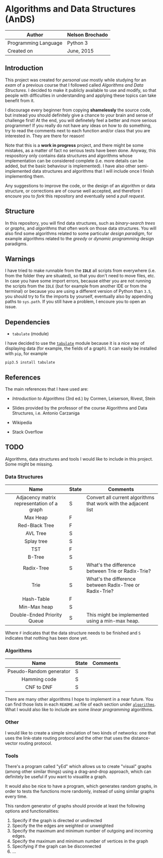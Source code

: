 # Algorithms and Data Structures (AnDS)


| Author               | Nelson Brochado |
|----------------------|-----------------|
| Programming Language | Python 3        |
| Created on           | June, 2015      |

## Introduction

This project was created for _personal use_ mostly while studying for an _exam_ of a previous course that I followed called _Algorithms and Data Structures_. I decided to make it publicly available to use and modify, so that people with difficulties in understanding and applying these topics can take benefit from it. 

I discourage every beginner from copying **shamelessly** the source code, but instead you should definitely give a chance to your brain and sense of challenge first! At the end, you will definetely feel a better and more serious programmer! If you really do not have any ideas on how to do something, try to read the comments next to each function and/or class that you are interested in. They are there for reason!

Note that this is a **work in progress** project, and there might be some mistakes, as a matter of fact no serious tests have been done. Anyway, this respository only contains data structures and algorithms whose implementation can be considered complete (i.e. more details can be added, but the basic behaviour is implemented). I have also other semi-implemented data structures and algorithms that I will include once I finish implementing them.

Any suggestions to improve the code, or the design of an algorithm or data structure, or corrections are of course well accepted, and therefore I encoure you to _fork_ this repository and eventually send a _pull request_.

## Structure

In this repository, you will find data structures, 
such as _binary-search trees_ or _graphs_, and _algorithms_ that often work on those data structures. 
You will also find some algorithms related to some particular _design paradigm_, for example algorithms related to the _greedy_ or _dynamic programming_ design paradigms.

## Warnings

I have tried to make runnable from the **`IDLE`** all scripts from everywhere (i.e. from the folder they are situated), so that you don't need to move files, etc. In case you have some import errors, because either you are not running the scripts from the `IDLE` (but for example from another IDE or from the terminal) or because you are using a different version of Python than `3.5`, you should try to fix the imports by yourself, eventually also by appending paths to `sys.path`. If you still have a problem, I encoure you to open an issue.


## Dependencies

- `tabulate` (module)

I have decided to use the [`tabulate`](https://pypi.python.org/pypi/tabulate) module because it is a nice way of displaying data (for example, the fields of a graph). It can easily be installed with `pip`, for example

    pip3.5 install tabulate

## References

The main references that I have used are:

- _Introduction to Algorithms_ (3rd ed.)
by Cormen, Leiserson, Rivest, Stein

- Slides provided by the professor of the course Algorithms and Data Structures, i.e. Antonio Carzaniga

- Wikipedia

- Stack Overflow



## TODO

Algorithms, data structures and tools I would like to include in this project. Some might be missing. 

### Data Structures

|                 Name                | State     | Comments                                                        |
|:-----------------------------------:|-----------|-----------------------------------------------------------------|
| Adjacency matrix representation of a graph | S  | Convert all current algorithms that work with the adjacent list |
| Max Heap                            | F |                                                                 |
| Red-Black Tree                      | F |                                                                 |
| AVL Tree                            | S  |                                                                 |
| Splay tree                          | S  |                                                                 |
| TST                                 | F |                                                                 |
| B-Tree                              | S  |                                                                 |
| Radix-Tree                          | S  | What's the difference between Trie or Radix-Trie?               |
| Trie                                | S  | What's the difference between Radix-Tree or Radix-Trie?         |
| Hash-Table                          | F |                                                                 |
| Min-Max heap                        | S  |                                                                 |
| Double-Ended Priority Queue         | S  | This might be implemented using a min-max heap.                 |


Where `F` indicates that the data structure needs to be finished and `S` indicates that nothing has been done yet.
### Algorithms

|                Name                | State | Comments                                                                                                                                                                                                                              |
|:----------------------------------:|-------|--------------------------------------------------------------------------------------                                                                                                                                                                                       |
| Pseudo-Random generator            | S     |                                                                                                                                                                                                       |
| Hamming code                       | S     |                                                                                                                                                                                                       |
| CNF to DNF                         | S     |                                                                                                                                                                                                       |


There are many other algorithms I hope to implement in a near future. You can find those lists in each `README.md` file of each section under [`algorithms`](algorithms). What I would also like to include are some _linear programming_ algorithms.

### Other

I would like to create a simple simulation of two kinds of networks: one that uses the link-state routing protocol and the other that uses the distance-vector routing protocol.


### Tools
There's a program called "yEd" which allows us to create "visual" graphs (among other similar things) using a drag-and-drop approach, which can definitely be useful if you want to visualite a graph.

It would also be nice to have a program, which generates random graphs, in order to tests the functions more randomly, instead of using similar graphs every time.

This  random generator of graphs should provide
at least the following options and functionalities:

1. Specify if the graph is directed or undirected
2. Specify the the edges are weighted or unweighted
3. Specify the maximum and minimum number of outgoing and incoming edges.
5. Specify the maximum and minimum number of vertices in the graph
6. Specifying if the graph can be disconnected
7. ...
